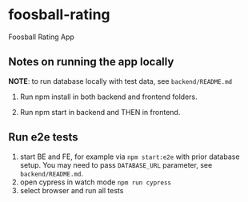 # foosball-rating

Foosball Rating App

Notes on running the app locally
--------------------------------
**NOTE**: to run database locally with test data, see `backend/README.md`

1) Run npm install in both backend and frontend folders.

2) Run npm start in backend and THEN in frontend.

Run e2e tests
-------------

1) start BE and FE, for example via `npm start:e2e` with prior database setup. You may need to pass `DATABASE_URL` parameter, see `backend/README.md`.
2) open cypress in watch mode `npm run cypress`
3) select browser and run all tests
